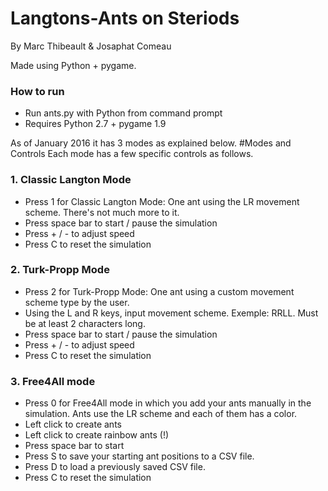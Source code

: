 # Langtons-Ants on Steriods
By Marc Thibeault & Josaphat Comeau

Made using Python + pygame. 
### How to run
* Run ants.py with Python from command prompt
* Requires Python 2.7 + pygame 1.9

As of January 2016 it has 3 modes as explained below. 
#Modes and Controls
Each mode has a few specific controls as follows.
### 1. Classic Langton Mode
* Press 1 for Classic Langton Mode: One ant using the LR movement scheme. There's not much more to it. 
 * Press space bar to start / pause the simulation
 * Press + / - to adjust speed
 * Press C to reset the simulation

### 2. Turk-Propp Mode
* Press 2 for Turk-Propp Mode: One ant using a custom movement scheme type by the user. 
* Using the L and R keys, input movement scheme. Exemple: RRLL. Must be at least 2 characters long. 
 * Press space bar to start / pause the simulation
 * Press + / - to adjust speed
 * Press C to reset the simulation

### 3. Free4All mode
* Press 0 for Free4All mode in which you add your ants manually in the simulation. Ants use the LR scheme and each of them has a color. 
 * Left click to create ants
 * Left click to create rainbow ants (!)
 * Press space bar to start
 * Press S to save your starting ant positions to a CSV file. 
 * Press D to load a previously saved CSV file. 
 * Press C to reset the simulation
